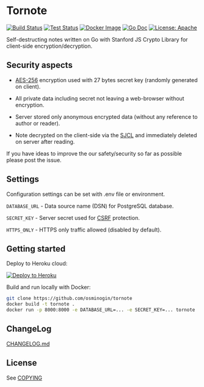 # Tornote 

[![Build Status](https://github.com/osminogin/tornote/workflows/Builds/badge.svg?branch=master)](https://github.com/osminogin/tornote/actions?query=workflow%3ABuilds) [![Test Status](https://github.com/osminogin/tornote/workflows/Tests/badge.svg?branch=master)](https://github.com/osminogin/tornote/actions?query=workflow%3ATests) [![Docker Image](https://github.com/osminogin/tornote/workflows/Docker/badge.svg?branch=master)](https://github.com/osminogin/tornote/actions?query=workflow%3ADocker) [![Go Doc](https://godoc.org/github.com/osminogin/tornote?status.svg)](http://godoc.org/github.com/osminogin/tornote) [![License: Apache](https://img.shields.io/badge/License-AGPLv3-black.svg)](https://raw.githubusercontent.com/osminogin/tornote/master/COPYING)

Self-destructing notes written on Go with Stanford JS Crypto Library for client-side encryption/decryption.



## Security aspects

- [AES-256](https://en.wikipedia.org/wiki/Advanced_Encryption_Standard) encryption used with 27 bytes secret key (randomly generated on client).

- All private data including secret not leaving a web-browser without encryption.

- Server stored only anonymous encrypted data (without any reference to author or reader).
 
- Note decrypted on the client-side via the [SJCL](https://crypto.stanford.edu/sjcl/) and immediately deleted on server after reading.

If you have ideas to improve the our safety/security so far as possible please post the issue.

## Settings

Configuration settings can be set with .env file or environment.

``DATABASE_URL`` - Data source name (DSN) for PostgreSQL database.

``SECRET_KEY`` - Server secret used for [CSRF](https://en.wikipedia.org/wiki/Cross-site_request_forgery) protection.

``HTTPS_ONLY`` - HTTPS only traffic allowed (disabled by default).

## Getting started

Deploy to Heroku cloud:

[![Deploy to Heroku](https://www.herokucdn.com/deploy/button.svg)](https://heroku.com/deploy?template=https://github.com/osminogin/tornote)

Build and run locally with Docker:

```bash
git clone https://github.com/osminogin/tornote
docker build -t tornote .
docker run -p 8000:8000 -e DATABASE_URL=... -e SECRET_KEY=... tornote
```


## ChangeLog

[CHANGELOG.md](https://github.com/osminogin/tornote/blob/master/CHANGELOG.md)

## License

See [COPYING](https://github.com/osminogin/tornote/blob/master/COPYING)
